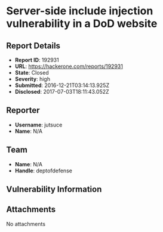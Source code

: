 # Server-side include injection vulnerability in a DoD website

## Report Details
- **Report ID**: 192931
- **URL**: https://hackerone.com/reports/192931
- **State**: Closed
- **Severity**: high
- **Submitted**: 2016-12-21T03:14:13.925Z
- **Disclosed**: 2017-07-03T18:11:43.052Z

## Reporter
- **Username**: jutsuce
- **Name**: N/A

## Team
- **Name**: N/A
- **Handle**: deptofdefense

## Vulnerability Information


## Attachments
No attachments
